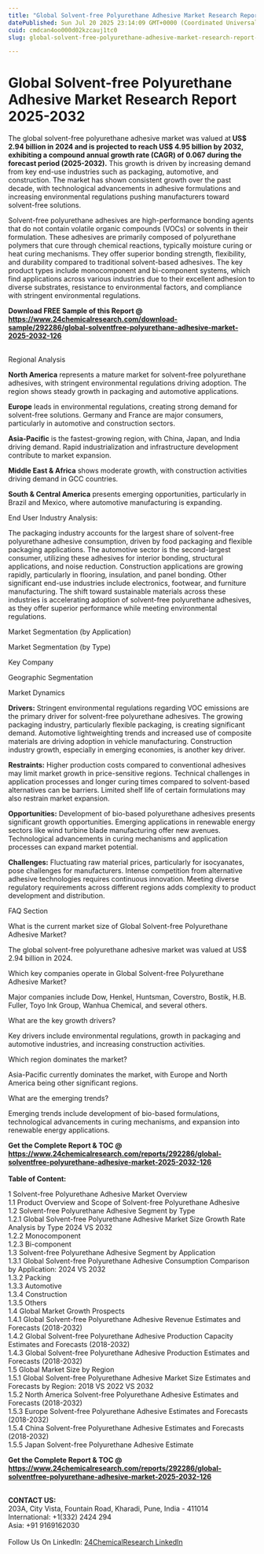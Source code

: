 ```yaml
---
title: "Global Solvent-free Polyurethane Adhesive Market Research Report 2025-2032"
datePublished: Sun Jul 20 2025 23:14:09 GMT+0000 (Coordinated Universal Time)
cuid: cmdcan4oo000d02kzcauj1tc0
slug: global-solvent-free-polyurethane-adhesive-market-research-report-2025-2032-1

---
```


# Global Solvent-free Polyurethane Adhesive Market Research Report 2025-2032

<p>The global solvent-free polyurethane adhesive market was valued at<strong> US$ 2.94 billion in 2024 and is projected to reach US$ 4.95 billion by 2032, exhibiting a compound annual growth rate (CAGR) of 0.067 during the forecast period (2025-2032).</strong> This growth is driven by increasing demand from key end-use industries such as packaging, automotive, and construction. The market has shown consistent growth over the past decade, with technological advancements in adhesive formulations and increasing environmental regulations pushing manufacturers toward solvent-free solutions.</p><p>
</p><p>Solvent-free polyurethane adhesives are high-performance bonding agents that do not contain volatile organic compounds (VOCs) or solvents in their formulation. These adhesives are primarily composed of polyurethane polymers that cure through chemical reactions, typically moisture curing or heat curing mechanisms. They offer superior bonding strength, flexibility, and durability compared to traditional solvent-based adhesives. The key product types include monocomponent and bi-component systems, which find applications across various industries due to their excellent adhesion to diverse substrates, resistance to environmental factors, and compliance with stringent environmental regulations.</p><div><b>Download FREE Sample of this Report @ 
            <a href="https://www.24chemicalresearch.com/download-sample/292286/global-solventfree-polyurethane-adhesive-market-2025-2032-126">
            https://www.24chemicalresearch.com/download-sample/292286/global-solventfree-polyurethane-adhesive-market-2025-2032-126</a></b></div><br><p>
Regional Analysis</p><p>
</p><p><strong>North America</strong> represents a mature market for solvent-free polyurethane adhesives, with stringent environmental regulations driving adoption. The region shows steady growth in packaging and automotive applications.</p><p>
</p><p><strong>Europe</strong> leads in environmental regulations, creating strong demand for solvent-free solutions. Germany and France are major consumers, particularly in automotive and construction sectors.</p><p>
</p><p><strong>Asia-Pacific</strong> is the fastest-growing region, with China, Japan, and India driving demand. Rapid industrialization and infrastructure development contribute to market expansion.</p><p>
</p><p><strong>Middle East &amp; Africa</strong> shows moderate growth, with construction activities driving demand in GCC countries.</p><p>
</p><p><strong>South &amp; Central America</strong> presents emerging opportunities, particularly in Brazil and Mexico, where automotive manufacturing is expanding.</p><p>
End User Industry Analysis:</p><p>
</p><p>The packaging industry accounts for the largest share of solvent-free polyurethane adhesive consumption, driven by food packaging and flexible packaging applications. The automotive sector is the second-largest consumer, utilizing these adhesives for interior bonding, structural applications, and noise reduction. Construction applications are growing rapidly, particularly in flooring, insulation, and panel bonding. Other significant end-use industries include electronics, footwear, and furniture manufacturing. The shift toward sustainable materials across these industries is accelerating adoption of solvent-free polyurethane adhesives, as they offer superior performance while meeting environmental regulations.</p><p>
Market Segmentation (by Application)</p><p>
</p><p>
Market Segmentation (by Type)</p><p>
</p><p>
Key Company</p><p>
</p><p>
Geographic Segmentation</p><p>
</p><p>
Market Dynamics</p><p>
</p><p><strong>Drivers:</strong> Stringent environmental regulations regarding VOC emissions are the primary driver for solvent-free polyurethane adhesives. The growing packaging industry, particularly flexible packaging, is creating significant demand. Automotive lightweighting trends and increased use of composite materials are driving adoption in vehicle manufacturing. Construction industry growth, especially in emerging economies, is another key driver.</p><p>
</p><p><strong>Restraints:</strong> Higher production costs compared to conventional adhesives may limit market growth in price-sensitive regions. Technical challenges in application processes and longer curing times compared to solvent-based alternatives can be barriers. Limited shelf life of certain formulations may also restrain market expansion.</p><p>
</p><p><strong>Opportunities:</strong> Development of bio-based polyurethane adhesives presents significant growth opportunities. Emerging applications in renewable energy sectors like wind turbine blade manufacturing offer new avenues. Technological advancements in curing mechanisms and application processes can expand market potential.</p><p>
</p><p><strong>Challenges:</strong> Fluctuating raw material prices, particularly for isocyanates, pose challenges for manufacturers. Intense competition from alternative adhesive technologies requires continuous innovation. Meeting diverse regulatory requirements across different regions adds complexity to product development and distribution.</p><p>
FAQ Section</p><p>
What is the current market size of Global Solvent-free Polyurethane Adhesive Market?</p><p>
</p><p>The global solvent-free polyurethane adhesive market was valued at US$ 2.94 billion in 2024.</p><p>
Which key companies operate in Global Solvent-free Polyurethane Adhesive Market?</p><p>
</p><p>Major companies include Dow, Henkel, Huntsman, Coverstro, Bostik, H.B. Fuller, Toyo Ink Group, Wanhua Chemical, and several others.</p><p>
What are the key growth drivers?</p><p>
</p><p>Key drivers include environmental regulations, growth in packaging and automotive industries, and increasing construction activities.</p><p>
Which region dominates the market?</p><p>
</p><p>Asia-Pacific currently dominates the market, with Europe and North America being other significant regions.</p><p>
What are the emerging trends?</p><p>
</p><p>Emerging trends include development of bio-based formulations, technological advancements in curing mechanisms, and expansion into renewable energy applications.</p>

<div><b>Get the Complete Report & TOC @ 
            <a href="https://www.24chemicalresearch.com/reports/292286/global-solventfree-polyurethane-adhesive-market-2025-2032-126">
            https://www.24chemicalresearch.com/reports/292286/global-solventfree-polyurethane-adhesive-market-2025-2032-126</a></b></div><br>
            <b>Table of Content:</b><p>1 Solvent-free Polyurethane Adhesive Market Overview<br />
    1.1 Product Overview and Scope of Solvent-free Polyurethane Adhesive<br />
    1.2 Solvent-free Polyurethane Adhesive Segment by Type<br />
        1.2.1 Global Solvent-free Polyurethane Adhesive Market Size Growth Rate Analysis by Type 2024 VS 2032<br />
        1.2.2 Monocomponent<br />
        1.2.3 Bi-component<br />
    1.3 Solvent-free Polyurethane Adhesive Segment by Application<br />
        1.3.1 Global Solvent-free Polyurethane Adhesive Consumption Comparison by Application: 2024 VS 2032<br />
        1.3.2 Packing<br />
        1.3.3 Automotive<br />
        1.3.4 Construction<br />
        1.3.5 Others<br />
    1.4 Global Market Growth Prospects<br />
        1.4.1 Global Solvent-free Polyurethane Adhesive Revenue Estimates and Forecasts (2018-2032)<br />
        1.4.2 Global Solvent-free Polyurethane Adhesive Production Capacity Estimates and Forecasts (2018-2032)<br />
        1.4.3 Global Solvent-free Polyurethane Adhesive Production Estimates and Forecasts (2018-2032)<br />
    1.5 Global Market Size by Region<br />
        1.5.1 Global Solvent-free Polyurethane Adhesive Market Size Estimates and Forecasts by Region: 2018 VS 2022 VS 2032<br />
        1.5.2 North America Solvent-free Polyurethane Adhesive Estimates and Forecasts (2018-2032)<br />
        1.5.3 Europe Solvent-free Polyurethane Adhesive Estimates and Forecasts (2018-2032)<br />
        1.5.4 China Solvent-free Polyurethane Adhesive Estimates and Forecasts (2018-2032)<br />
        1.5.5 Japan Solvent-free Polyurethane Adhesive Estimate</p>

<div><b>Get the Complete Report & TOC @ 
            <a href="https://www.24chemicalresearch.com/reports/292286/global-solventfree-polyurethane-adhesive-market-2025-2032-126">
            https://www.24chemicalresearch.com/reports/292286/global-solventfree-polyurethane-adhesive-market-2025-2032-126</a></b></div><br>

<b>CONTACT US:</b><br>
            203A, City Vista, Fountain Road, Kharadi, Pune, India - 411014<br>
            International: +1(332) 2424 294<br>
            Asia: +91 9169162030 <br><br>
            Follow Us On LinkedIn: <a href="https://www.linkedin.com/company/24chemicalresearch/">24ChemicalResearch LinkedIn</a>